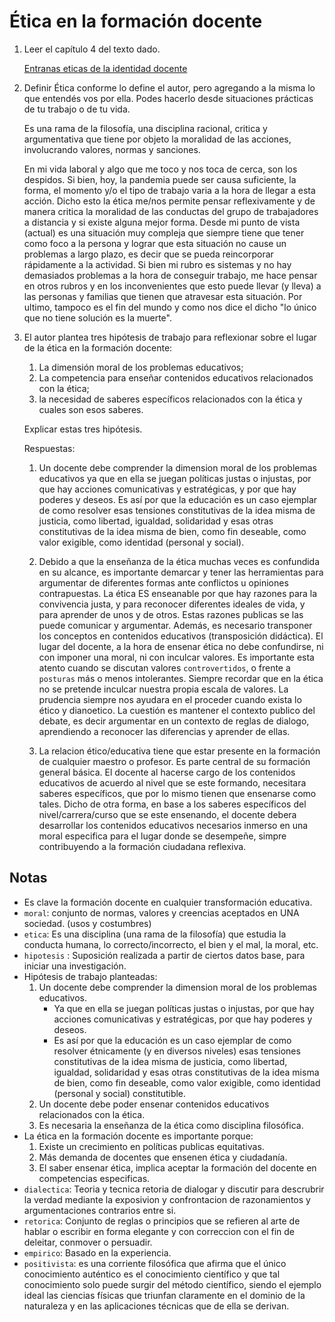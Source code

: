 # Ética en la formación docente

1. Leer el capítulo 4 del texto dado.
    
    [Entranas eticas de la identidad docente](https://github.com/eleiva/formacion-docente/blob/master/1er-cuatrimestre/1.dimension-etico-politica-de-la-paxis-docente/documentos/Entra%C3%B1as%20%C3%A9ticas%20de%20la%20identidad%20docente-rotado.pdf)
    
2. Definir Ética conforme lo define el autor, pero agregando a la misma lo que entendés vos por ella. Podes hacerlo desde situaciones prácticas de tu trabajo o de tu vida.

    Es una rama de la filosofía, una disciplina racional, critica y argumentativa que tiene por objeto la moralidad de 
    las acciones, involucrando valores, normas y sanciones.
     
    En mi vida laboral y algo que me toco y nos toca de cerca, son los despidos. Si bien, hoy, la pandemia puede ser causa
    suficiente, la forma, el momento y/o el tipo de trabajo varia a la hora de llegar a esta acción.
    Dicho esto la ética me/nos permite pensar reflexivamente y de manera critica la moralidad de las conductas del grupo de trabajadores 
    a distancia y si existe alguna mejor forma. Desde mi punto de vista (actual) es una situación muy compleja que siempre 
    tiene que tener como foco a la persona y lograr que esta situación no cause un problemas a largo plazo, es decir que se pueda
    reincorporar rápidamente a la actividad. Si bien mi rubro es sistemas y no hay demasiados problemas a la hora de conseguir
    trabajo, me hace pensar en otros rubros y en los inconvenientes que esto puede llevar (y lleva) a las personas y familias
    que tienen que atravesar esta situación. Por ultimo, tampoco es el fin del mundo y como nos dice el dicho 
    "lo único que no tiene solución es la muerte".
    
3. El autor plantea tres hipótesis de trabajo para reflexionar sobre el lugar de la ética en la formación docente:
    1. La dimensión moral de los problemas educativos;
    2. La competencia para enseñar contenidos educativos relacionados con la ética;
    3. la necesidad de saberes específicos relacionados con la ética y cuales son esos saberes.

    Explicar estas tres hipótesis.
   
    Respuestas: 
    
    1. Un docente debe comprender la dimension moral de los problemas educativos ya que en ella se juegan políticas justas o injustas, 
        por que hay acciones comunicativas y estratégicas, y por que hay poderes y deseos. 
        Es así por que la educación es un caso ejemplar de como resolver esas tensiones constitutivas de la idea misma de 
        justicia, como libertad, igualdad, solidaridad y esas otras constitutivas de la idea misma de bien, como fin deseable, 
        como valor exigible, como identidad (personal y social).
                
    2. Debido a que la enseñanza de la ética muchas veces es confundida en su alcance, es importante demarcar y tener las herramientas
        para argumentar de diferentes formas ante conflictos u opiniones contrapuestas. 
        La ética ES enseanable por que hay razones para la convivencia justa, y para reconocer diferentes ideales de vida, y
        para aprender de unos y de otros. Estas razones publicas se las puede comunicar y argumentar.
        Además, es necesario transponer los conceptos en contenidos educativos (transposición didáctica). 
        El lugar del docente, a la hora de ensenar ética no debe confundirse, ni con imponer una moral, ni con inculcar valores.
        Es importante esta atento cuando se discutan valores `controvertidos`, o frente a `posturas` más o menos intolerantes.
        Siempre recordar que en la ética no se pretende inculcar nuestra propia escala de valores. La prudencia siempre nos ayudara
        en el proceder cuando exista lo ético y dianoetico.
        La cuestión es mantener el contexto publico del debate, es decir argumentar en un contexto de reglas de dialogo, aprendiendo
        a reconocer las diferencias y aprender de ellas.
        
    3. La relacion ético/educativa tiene que estar presente en la formación de cualquier maestro o profesor. Es parte central de su 
        formación general básica. 
        El docente al hacerse cargo de los contenidos educativos de acuerdo al nivel que se este formando, necesitara saberes 
        específicos, que por lo mismo tienen que ensenarse como tales.
        Dicho de otra forma, en base a los saberes específicos del nivel/carrera/curso que se este ensenando, el docente debera desarrollar
        los contenidos educativos necesarios inmerso en una moral especifica para el lugar donde se desempeñe, simpre contribuyendo 
        a la formación ciudadana reflexiva.           
    
          
## Notas

* Es clave la formación docente en cualquier transformación  educativa.
* `moral`: conjunto de normas, valores y creencias aceptados en UNA sociedad. (usos y costumbres)
* `etica`: Es una disciplina (una rama de la filosofía) que estudia la conducta humana, lo correcto/incorrecto, 
    el bien y el mal, la moral, etc.  
* `hipotesis` : Suposición realizada a partir de ciertos datos base, para iniciar una investigación.     
* Hipótesis de trabajo planteadas:
    1. Un docente debe comprender la dimension moral de los problemas educativos.
        * Ya que en ella se juegan políticas justas o injustas, por que hay acciones comunicativas y estratégicas,
            por que hay poderes y deseos.
        * Es así por que la educación es un caso ejemplar de como resolver étnicamente (y en diversos niveles)
            esas tensiones constitutivas de la idea misma de justicia, como libertad, igualdad, solidaridad y esas otras
            constitutivas de la idea misma de bien, como fin deseable, como valor exigible, como identidad (personal y social) 
            constitutible.       
    2. Un docente debe poder ensenar contenidos educativos relacionados con la ética.
    3. Es necesaria la enseñanza de la ética como disciplina filosófica.
* La ética en la formación docente es importante porque:
    1. Existe un crecimiento en políticas publicas equitativas.
    2. Más demanda de docentes que ensenen ética y ciudadanía.
    3. El saber ensenar ética, implica aceptar la formación del docente en competencias especificas.
* `dialectica`: Teoria y tecnica retoria de dialogar y discutir para descrubrir la verdad mediante la exposivion y 
    confrontacion de razonamientos y argumentaciones contrarios entre si.
* `retorica`: Conjunto de reglas o principios que se refieren al arte de hablar o escribir en forma elegante
    y con correccion con el fin de deleitar, conmover o persuadir.
* `empirico`: Basado en la experiencia.
* `positivista`:  es una corriente filosófica que afirma que el único conocimiento auténtico es el conocimiento 
    científico y que tal conocimiento solo puede surgir del método científico, siendo el ejemplo ideal las 
    ciencias físicas que triunfan claramente en el dominio de la naturaleza y en las aplicaciones técnicas que de 
    ella se derivan.    
                     
